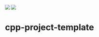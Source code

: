 ![](https://github.com/martenmh/cpp-project-template/workflows/CMakeCPP/badge.svg)
![](https://img.shields.io/badge/Made%20with-C%2B%2B-%23639AD2)

# cpp-project-template


